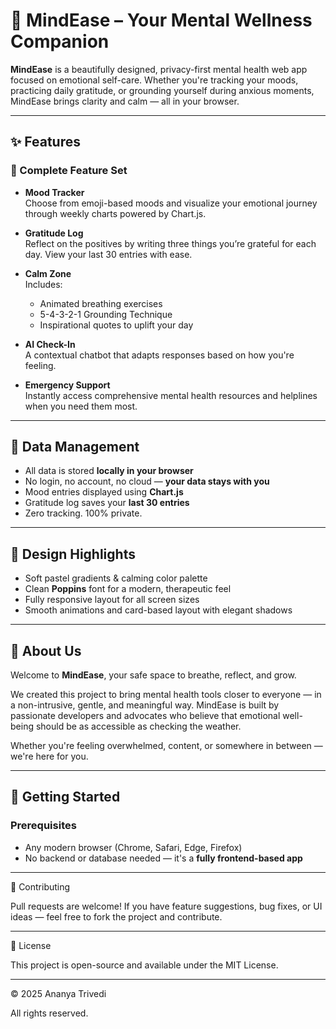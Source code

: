 # 🌿 MindEase – Your Mental Wellness Companion

**MindEase** is a beautifully designed, privacy-first mental health web app focused on emotional self-care. Whether you're tracking your moods, practicing daily gratitude, or grounding yourself during anxious moments, MindEase brings clarity and calm — all in your browser.

---

## ✨ Features

### 🎯 Complete Feature Set

- **Mood Tracker**  
  Choose from emoji-based moods and visualize your emotional journey through weekly charts powered by Chart.js.

- **Gratitude Log**  
  Reflect on the positives by writing three things you’re grateful for each day. View your last 30 entries with ease.

- **Calm Zone**  
  Includes:
  - Animated breathing exercises
  - 5-4-3-2-1 Grounding Technique
  - Inspirational quotes to uplift your day

- **AI Check-In**  
  A contextual chatbot that adapts responses based on how you're feeling.

- **Emergency Support**  
  Instantly access comprehensive mental health resources and helplines when you need them most.

---

## 💾 Data Management

- All data is stored **locally in your browser**
- No login, no account, no cloud — **your data stays with you**
- Mood entries displayed using **Chart.js**
- Gratitude log saves your **last 30 entries**
- Zero tracking. 100% private.

---

## 🎨 Design Highlights

- Soft pastel gradients & calming color palette
- Clean **Poppins** font for a modern, therapeutic feel
- Fully responsive layout for all screen sizes
- Smooth animations and card-based layout with elegant shadows

---

## 🧠 About Us

Welcome to **MindEase**, your safe space to breathe, reflect, and grow.

We created this project to bring mental health tools closer to everyone — in a non-intrusive, gentle, and meaningful way. MindEase is built by passionate developers and advocates who believe that emotional well-being should be as accessible as checking the weather.

Whether you're feeling overwhelmed, content, or somewhere in between — we're here for you.

---

## 🚀 Getting Started

### Prerequisites

- Any modern browser (Chrome, Safari, Edge, Firefox)
- No backend or database needed — it's a **fully frontend-based app**

---

🤝 Contributing

Pull requests are welcome!
If you have feature suggestions, bug fixes, or UI ideas — feel free to fork the project and contribute.

---

📄 License

This project is open-source and available under the MIT License.

---

© 2025 Ananya Trivedi

All rights reserved.
